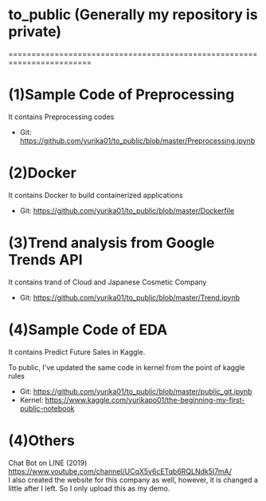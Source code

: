 # to_public (Generally my repository is private)
========================================================================
# (1)Sample Code of Preprocessing
It contains Preprocessing codes
* Git: https://github.com/yurika01/to_public/blob/master/Preprocessing.ipynb

# (2)Docker
It contains Docker to build containerized applications
* Git: https://github.com/yurika01/to_public/blob/master/Dockerfile


# (3)Trend analysis from Google Trends API
It contains trand of Cloud and Japanese Cosmetic Company
* Git: https://github.com/yurika01/to_public/blob/master/Trend.ipynb


# (4)Sample Code of EDA
It contains Predict Future Sales in Kaggle.

To public, I've updated the same code in kernel from the point of kaggle rules

* Git:
https://github.com/yurika01/to_public/blob/master/public_git.ipynb
* Kernel:
https://www.kaggle.com/yurikapo01/the-beginning-my-first-public-notebook


# (4)Others
Chat Bot on LINE (2019)
https://www.youtube.com/channel/UCqX5v6cETqb6RQLNdk5I7mA/  
 I also created the website for this company as well, however, it is changed a little after I left. So I only upload this as my demo.
